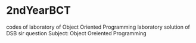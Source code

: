 # 2ndYearBCT
codes of laboratory of Object Oriented Programming 
laboratory solution of DSB sir question   Subject: Object Oreiented Programming
